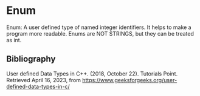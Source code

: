 # Enum

Enum: A user defined type of named integer identifiers. It helps to make a program more readable. Enums are NOT STRINGS, but they can be treated as int.

## Bibliography

User defined Data Types in C++. (2018, October 22). Tutorials Point. Retrieved April 16, 2023, from https://www.geeksforgeeks.org/user-defined-data-types-in-c/